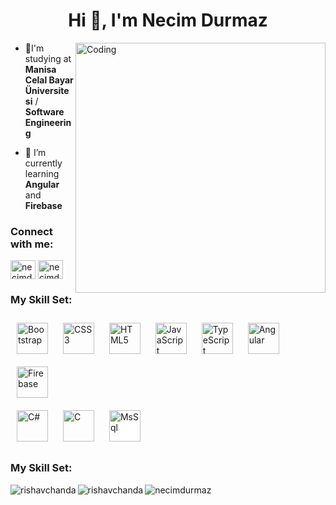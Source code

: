 
<h1 align="center">Hi 👋, I'm Necim Durmaz</h1>

<img align="right" alt="Coding" width="400" src="https://i.pinimg.com/564x/88/6f/da/886fda84cd2014e7e59a1a5521fe1414.jpg">
 
- 🔭I'm studying at **Manisa Celal Bayar Üniversitesi** / **Software Engineering**

- 🌱 I’m currently learning **Angular** and **Firebase**

<h3 align="left">Connect with me:</h3>
<p align="left">

<a href="https://linkedin.com/in/necimdurmaz" target="blank"><img align="center" src="https://raw.githubusercontent.com/rahuldkjain/github-profile-readme-generator/master/src/images/icons/Social/linked-in-alt.svg" alt="necimdurmaz-b89a791b3" height="30" width="40" /></a>
<a href="https://instagram.com/necimdurmaz" target="blank"><img align="center" src="https://raw.githubusercontent.com/rahuldkjain/github-profile-readme-generator/master/src/images/icons/Social/instagram.svg" alt="necimdurmaz" height="30" width="40" /></a>

</p>
<h3 align="left">My Skill Set:</h3>
 <div align="left">  
    <a href="https://getbootstrap.com/docs/3.4/javascript/" target="_blank"><img style="margin: 10px" src="https://profilinator.rishav.dev/skills-assets/bootstrap-plain.svg" alt="Bootstrap" height="50" /></a>  
    <a href="https://www.w3schools.com/css/" target="_blank"><img style="margin: 10px" src="https://profilinator.rishav.dev/skills-assets/css3-original-wordmark.svg" alt="CSS3" height="50" /></a>  
    <a href="https://en.wikipedia.org/wiki/HTML5" target="_blank"><img style="margin: 10px" src="https://profilinator.rishav.dev/skills-assets/html5-original-wordmark.svg" alt="HTML5" height="50" /></a>  
    <a href="https://www.javascript.com/" target="_blank"><img style="margin: 10px" src="https://profilinator.rishav.dev/skills-assets/javascript-original.svg" alt="JavaScript" height="50" /></a>  
    <a href="https://www.typescriptlang.org/" target="_blank"><img style="margin: 10px" src="https://profilinator.rishav.dev/skills-assets/typescript-original.svg" alt="TypeScript" height="50" /></a>  
    <a href="https://angular.io/" target="_blank"><img style="margin: 10px" src="https://profilinator.rishav.dev/skills-assets/angularjs-original.svg" alt="Angular" height="50" /></a>    
    <a href="https://firebase.google.com/" target="_blank"><img style="margin: 10px" src="https://profilinator.rishav.dev/skills-assets/firebase.png" alt="Firebase" height="50" /></a>   
 <br/>
    <a href="https://docs.microsoft.com/en-us/dotnet/csharp/" target="_blank"><img style="margin: 10px" src="https://profilinator.rishav.dev/skills-assets/csharp-original.svg" alt="C#" height="50" /></a>  
    <a href="https://www.cprogramming.com/" target="_blank"><img style="margin: 10px" src="https://profilinator.rishav.dev/skills-assets/c-original.svg" alt="C" height="50" /></a>  
    <a  target="_blank"><img style="margin: 10px;background-color:white;" src="https://symbols.getvecta.com/stencil_27/79_sql-database-generic.494ff6320e.svg" alt="MsSql" height="50" /></a>  
    </div>
    
  

 
    
<h3 align="left">My Skill Set:</h3>



<p style="width:100%"><img align="left" src="https://github-readme-streak-stats.herokuapp.com/?user=necimdurmaz&&theme=tokyonight" alt="rishavchanda" /></p>
 <p style="width:100%"><img align="left" src="https://github-readme-stats.vercel.app/api?username=necimdurmaz&show_icons=true&locale=en&theme=tokyonight" alt="rishavchanda" /></p>
 <p style="width:100%"><img align="left" src="https://github-readme-stats.vercel.app/api/top-langs?username=necimdurmaz&show_icons=true&locale=en&layout=compact&theme=tokyonight" alt="necimdurmaz" /></p>
